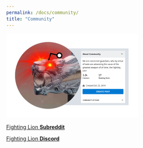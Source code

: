 ```yaml
---
permalink: /docs/community/
title: "Community"
---
```


![Subreddit](/assets/images/reddit.png)

[Fighting Lion **Subreddit**](https://www.reddit.com/r/FightingLion/)

[Fighting Lion **Discord**](https://discord.gg/ejv9t2P)
